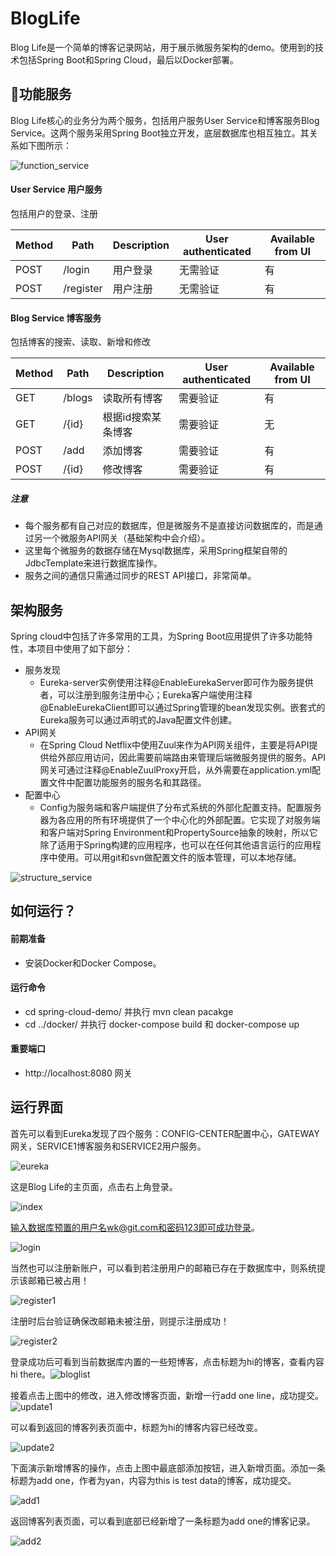# BlogLife

Blog Life是一个简单的博客记录网站，用于展示微服务架构的demo。使用到的技术包括Spring Boot和Spring Cloud，最后以Docker部署。

## 功能服务

Blog Life核心的业务分为两个服务，包括用户服务User Service和博客服务Blog Service。这两个服务采用Spring Boot独立开发，底层数据库也相互独立。其关系如下图所示：

![function_service](imgs/function_service.png)

#### User Service 用户服务

包括用户的登录、注册

| Method | Path      | Description | User  authenticated | Available from UI |
| ------ | --------- | ----------- | ------------------- | ----------------- |
| POST   | /login    | 用户登录        | 无需验证                | 有                 |
| POST   | /register | 用户注册        | 无需验证                | 有                 |

#### Blog Service 博客服务

包括博客的搜索、读取、新增和修改

| Method | Path   | Description | User authenticated | Available from UI |
| ------ | ------ | ----------- | ------------------ | ----------------- |
| GET    | /blogs | 读取所有博客      | 需要验证               | 有                 |
| GET    | /{id}  | 根据id搜索某条博客  | 需要验证               | 无                 |
| POST   | /add   | 添加博客        | 需要验证               | 有                 |
| POST   | /{id}  | 修改博客        | 需要验证               | 有                 |

##### 注意

- 每个服务都有自己对应的数据库，但是微服务不是直接访问数据库的，而是通过另一个微服务API网关（基础架构中会介绍）。
- 这里每个微服务的数据存储在Mysql数据库，采用Spring框架自带的JdbcTemplate来进行数据库操作。
- 服务之间的通信只需通过同步的REST API接口，非常简单。

## 架构服务

Spring cloud中包括了许多常用的工具，为Spring Boot应用提供了许多功能特性，本项目中使用了如下部分：

- 服务发现
  - Eureka-server实例使用注释@EnableEurekaServer即可作为服务提供者，可以注册到服务注册中心；Eureka客户端使用注释@EnableEurekaClient即可以通过Spring管理的bean发现实例。嵌套式的Eureka服务可以通过声明式的Java配置文件创建。
- API网关
  - 在Spring Cloud Netflix中使用Zuul来作为API网关组件，主要是将API提供给外部应用访问，因此需要前端路由来管理后端微服务提供的服务。API网关可通过注释@EnableZuulProxy开启，从外需要在application.yml配置文件中配置功能服务的服务名和其路径。
- 配置中心
  - Config为服务端和客户端提供了分布式系统的外部化配置支持。配置服务器为各应用的所有环境提供了一个中心化的外部配置。它实现了对服务端和客户端对Spring Environment和PropertySource抽象的映射，所以它除了适用于Spring构建的应用程序，也可以在任何其他语言运行的应用程序中使用。可以用git和svn做配置文件的版本管理，可以本地存储。

![structure_service](imgs/structure_service.png)

## 如何运行？

#### 前期准备

- 安装Docker和Docker Compose。

#### 运行命令

- cd spring-cloud-demo/ 并执行 mvn clean pacakge
- cd ../docker/ 并执行 docker-compose build 和 docker-compose up

#### 重要端口

- http://localhost:8080 网关

## 运行界面

首先可以看到Eureka发现了四个服务：CONFIG-CENTER配置中心，GATEWAY网关，SERVICE1博客服务和SERVICE2用户服务。

![eureka](imgs/eureka.png)



这是Blog Life的主页面，点击右上角登录。

![index](imgs/index.png)



输入数据库预置的用户名wk@git.com和密码123即可成功登录。

![login](imgs/login.png)



当然也可以注册新账户，可以看到若注册用户的邮箱已存在于数据库中，则系统提示该邮箱已被占用！

![register1](imgs/register1.png)



注册时后台验证确保改邮箱未被注册，则提示注册成功！

![register2](imgs/register2.png)



登录成功后可看到当前数据库内置的一些短博客，点击标题为hi的博客，查看内容hi there。![bloglist](imgs/bloglist.png)



接着点击上图中的修改，进入修改博客页面，新增一行add one line，成功提交。![update1](imgs/update1.png)



可以看到返回的博客列表页面中，标题为hi的博客内容已经改变。

![update2](imgs/update2.png)



下面演示新增博客的操作，点击上图中最底部添加按钮，进入新增页面。添加一条标题为add one，作者为yan，内容为this is test data的博客，成功提交。

![add1](imgs/add1.png)



返回博客列表页面，可以看到底部已经新增了一条标题为add one的博客记录。

![add2](imgs/add2.png)